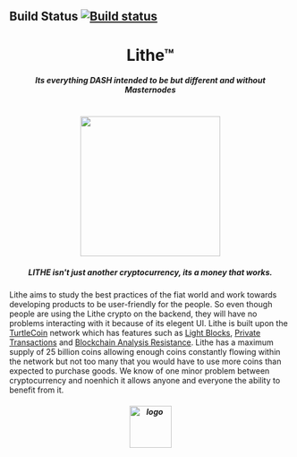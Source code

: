 ## Build Status [![Build status](https://ci.appveyor.com/api/projects/status/qaf3st781or1psag?svg=true)](https://ci.appveyor.com/project/LithyRiolu/lithe) </h1>

<h1 align="center"> Lithe&trade; </h1>
<h5 align="center"> Its everything DASH intended to be but different and without Masternodes </h5>

<h1 align="center"><img src="https://github.com/Lithe-Project/resources/blob/master/images/lithe-chain.png" width="250"  </h1>

<h5 align="center"> LITHE isn't just another cryptocurrency, its a money that works.</h5>

Lithe aims to study the best practices of the fiat world and work towards developing products to be
user-friendly for the people. So even though people are using the Lithe crypto on the backend, they
will have no problems interacting with it because of its elegent UI. Lithe is built upon the
[TurtleCoin](https://github.com/turtlecoin/turtlecoin) network which has features such as
[Light Blocks](https://blog.turtlecoin.lol/archives/the-quest-for-lightning-block-propagation/),
[Private Transactions](https://cryptonote.org/inside#unlinkable-transaction) and [Blockchain Analysis Resistance](https://cryptonote.org/inside#blockchain-analysis-resistance).
Lithe has a maximum supply of 25 billion coins allowing enough coins constantly
flowing within the network but not too many that you would have to use more coins than expected to
purchase goods. We know of one minor problem between cryptocurrency and noenhich it allows anyone and everyone the
ability to benefit from it.

<h5 align="center"><img src="https://github.com/Lithe-Project/resources/blob/master/images/lithe-logo.png" alt="logo" width="75"/></h5>